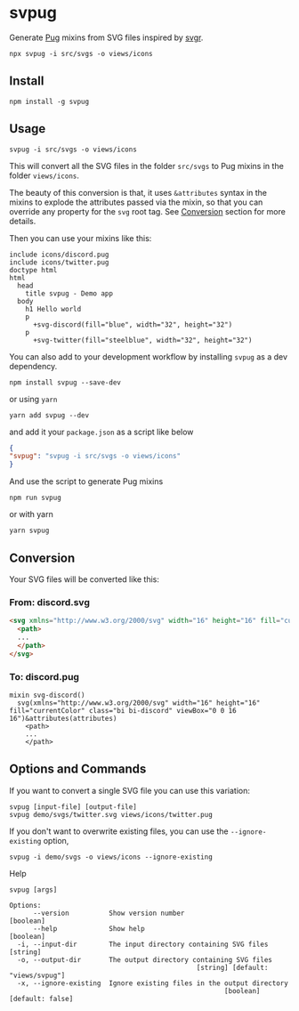 # svpug

Generate [Pug](https://pugjs.org) mixins from SVG files inspired by [svgr](https://react-svgr.com).


```
npx svpug -i src/svgs -o views/icons
```

## Install 
```
npm install -g svpug
```

## Usage
```
svpug -i src/svgs -o views/icons
```

This will convert all the SVG files in the folder `src/svgs` to Pug mixins in the folder `views/icons`. 

The beauty of this conversion is that, it uses `&attributes` syntax in the mixins to explode the attributes passed via the mixin, so that you can override any property for the `svg` root tag.  See [Conversion](#conversion) section for more details.

Then you can use your mixins like this:
```pug
include icons/discord.pug
include icons/twitter.pug
doctype html
html
  head
    title svpug - Demo app
  body
    h1 Hello world
    p
      +svg-discord(fill="blue", width="32", height="32")
    p
      +svg-twitter(fill="steelblue", width="32", height="32")
```

You can also add to your development workflow by installing `svpug` as a dev dependency.

```
npm install svpug --save-dev
```

or using `yarn`
```
yarn add svpug --dev
```

and add it your `package.json` as a script like below
```json
{
"svpug": "svpug -i src/svgs -o views/icons"
}
```

And use the script to generate Pug mixins
```
npm run svpug
```
or with yarn 
```
yarn svpug
```


## Conversion

Your SVG files will be converted like this:

### From: discord.svg

```html
<svg xmlns="http://www.w3.org/2000/svg" width="16" height="16" fill="currentColor" class="bi bi-discord" viewBox="0 0 16 16">
  <path>
  ...
  </path>
</svg>
```

### To: discord.pug
```pug
mixin svg-discord()
  svg(xmlns="http://www.w3.org/2000/svg" width="16" height="16" fill="currentColor" class="bi bi-discord" viewBox="0 0 16 16")&attributes(attributes)
    <path>
    ...
    </path>
```

## Options and Commands
If you want to convert a single SVG file you can use this variation:
```
svpug [input-file] [output-file]
svpug demo/svgs/twitter.svg views/icons/twitter.pug
```

If you don't want to overwrite existing files, you can use the `--ignore-existing` option,
```
svpug -i demo/svgs -o views/icons --ignore-existing
```

Help
```
svpug [args]

Options:
      --version          Show version number                           [boolean]
      --help             Show help                                     [boolean]
  -i, --input-dir        The input directory containing SVG files       [string]
  -o, --output-dir       The output directory containing SVG files
                                               [string] [default: "views/svpug"]
  -x, --ignore-existing  Ignore existing files in the output directory
                                                      [boolean] [default: false]
```
